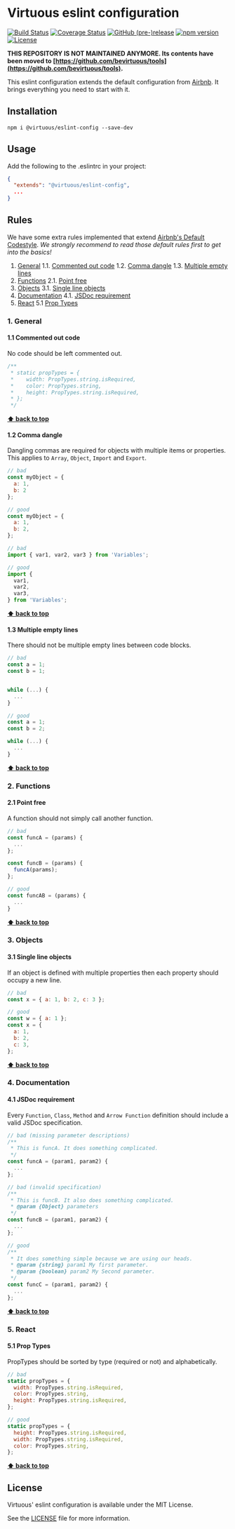 # Virtuous eslint configuration

[![Build Status](https://travis-ci.org/bevirtuous/eslint-config-virtuous.svg?branch=master)](https://travis-ci.org/bevirtuous/eslint-config-virtuous)
[![Coverage Status](https://coveralls.io/repos/github/bevirtuous/eslint-config-virtuous/badge.svg?branch=master)](https://coveralls.io/github/bevirtuous/eslint-config-virtuous?branch=master)
[![GitHub (pre-)release](https://img.shields.io/github/release/bevirtuous/eslint-config-virtuous/all.svg)](https://github.com/bevirtuous/eslint-config-virtuous/releases)
[![npm version](https://badge.fury.io/js/%40virtuous%2Feslint-config.svg)](https://www.npmjs.com/package/@virtuous/eslint-config)
[![License](https://img.shields.io/github/license/mashape/apistatus.svg)](./LICENSE)

**THIS REPOSITORY IS NOT MAINTAINED ANYMORE. Its contents have been moved to [https://github.com/bevirtuous/tools](https://github.com/bevirtuous/tools).**

This eslint configuration extends the default configuration from
[Airbnb](https://github.com/airbnb/javascript). It brings everything you need
to start with it.

## Installation

```
npm i @virtuous/eslint-config --save-dev
```

## Usage

Add the following to the .eslintrc in your project:

```json
{
  "extends": "@virtuous/eslint-config",
  ...
}
```

## Rules

We have some extra rules implemented that extend [Airbnb's Default Codestyle](https://github.com/airbnb/javascript).
_We strongly recommend to read those default rules first to get into the basics!_

1. [General](#general)
  1.1. [Commented out code](#commented-out-code)
  1.2. [Comma dangle](#comma-dangle)
  1.3. [Multiple empty lines](#multiple-empty-lines)
2. [Functions](#functions)
  2.1. [Point free](#point-free)
3. [Objects](#objects)
  3.1. [Single line objects](#single-line-objects)
4. [Documentation](#documentation)
  4.1. [JSDoc requirement](#jsdoc-required)
5. [React](#react)
  5.1 [Prop Types](#react-proptypes)

### 1. General

<a id="commented-out-code"></a><a name="1.1"></a>
#### 1.1 Commented out code
No code should be left commented out.

```js
/**
 * static propTypes = {
 *    width: PropTypes.string.isRequired,
 *    color: PropTypes.string,
 *    height: PropTypes.string.isRequired,
 * };
 */
```

**[⬆ back to top](#rules)**

<a id="comma-dangle"></a><a name="1.2"></a>

#### 1.2 Comma dangle

Dangling commas are required for objects with multiple items or properties.
This applies to `Array`, `Object`, `Import` and `Export`.

```js
// bad
const myObject = {
  a: 1,
  b: 2
};

// good
const myObject = {
  a: 1,
  b: 2,
};

// bad
import { var1, var2, var3 } from 'Variables';

// good
import {
  var1,
  var2,
  var3,
} from 'Variables';
```

**[⬆ back to top](#rules)**

<a id="multiple-empty-lines"></a><a name="1.3"></a>

#### 1.3 Multiple empty lines

There should not be multiple empty lines between code blocks.

```js
// bad
const a = 1;
const b = 1;


while (...) {
  ...
}

// good
const a = 1;
const b = 2;

while (...) {
  ...
}
```

**[⬆ back to top](#rules)**

### 2. Functions

<a id="point-free"></a><a name="2.1"></a>

#### 2.1 Point free

A function should not simply call another function.

```js
// bad
const funcA = (params) {
  ...
};

const funcB = (params) {
  funcA(params);
};

// good
const funcAB = (params) {
  ...
}
```

**[⬆ back to top](#rules)**

### 3. Objects

<a id="single-line-objects"></a><a name="3.1"></a>

#### 3.1 Single line objects

If an object is defined with multiple properties then each property
should occupy a new line.

```js
// bad
const x = { a: 1, b: 2, c: 3 };

// good
const w = { a: 1 };
const x = {
  a: 1,
  b: 2,
  c: 3,
};
```

**[⬆ back to top](#rules)**

### 4. Documentation

<a id="jsdoc-required"></a><a name="4.1"></a>

#### 4.1 JSDoc requirement

Every `Function`, `Class`, `Method` and `Arrow Function` definition should
include a valid JSDoc specification.

```js
// bad (missing parameter descriptions)
/**
 * This is funcA. It does something complicated.
 */
const funcA = (param1, param2) {
  ...
};

// bad (invalid specification)
/**
 * This is funcB. It also does something complicated.
 * @param {Object} parameters
 */
const funcB = (param1, param2) {
  ...
};

// good
/**
 * It does something simple because we are using our heads.
 * @param {string} param1 My first parameter.
 * @param {boolean} param2 My Second parameter.
 */
const funcC = (param1, param2) {
  ...
};
```

**[⬆ back to top](#rules)**

### 5. React

<a id="react-proptypes"></a><a name="5.1"></a>

#### 5.1 Prop Types

PropTypes should be sorted by type (required or not) and alphabetically.

```js
// bad
static propTypes = {
  width: PropTypes.string.isRequired,
  color: PropTypes.string,
  height: PropTypes.string.isRequired,
};

// good
static propTypes = {
  height: PropTypes.string.isRequired,
  width: PropTypes.string.isRequired,
  color: PropTypes.string,
};
```

**[⬆ back to top](#rules)**

## License

Virtuous' eslint configuration is available under the MIT License.

See the [LICENSE](./LICENSE) file for more information.

